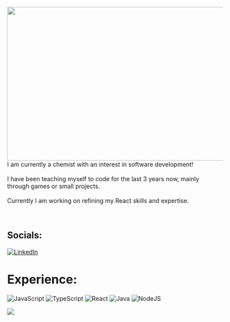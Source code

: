 <!DOCTYPE html>
<html>
  <body>
    <div class="container">
      <div class="image">
        <img align="left" src="https://github.com/NathanGramm/NathanGramm/assets/129813887/8d9d55d3-7869-470c-bad0-1166cac7b05a" width="640" height="360"/>
      </div>
      <div class="text">
        <p align>
          I am currently a chemist with an interest in software development! <br><br>I have been teaching myself to code for the last 3 years now, mainly through games or small projects.<br><br>Currently I am working on refining my React skills and expertise.
        </p>
      </div>
      <br clear="left"/>
    </div>
  </body>
</html>
  

## Socials:
[![LinkedIn](https://img.shields.io/badge/LinkedIn-%230077B5.svg?logo=linkedin&logoColor=white)](https://linkedin.com/in/nathan-gramm-759799194) 

# Experience:
![JavaScript](https://img.shields.io/badge/javascript-%23323330.svg?style=for-the-badge&logo=javascript&logoColor=%23F7DF1E) ![TypeScript](https://img.shields.io/badge/typescript-%23007ACC.svg?style=for-the-badge&logo=typescript&logoColor=white) ![React](https://img.shields.io/badge/react-%2320232a.svg?style=for-the-badge&logo=react&logoColor=%2361DAFB) ![Java](https://img.shields.io/badge/java-%23ED8B00.svg?style=for-the-badge&logo=java&logoColor=white) ![NodeJS](https://img.shields.io/badge/node.js-6DA55F?style=for-the-badge&logo=node.js&logoColor=white)

![](https://github-readme-stats.vercel.app/api/top-langs/?username=NathanGramm&theme=react&hide_border=true&include_all_commits=true&count_private=false&layout=compact)

<!-- Proudly created with GPRM ( https://gprm.itsvg.in ) -->
